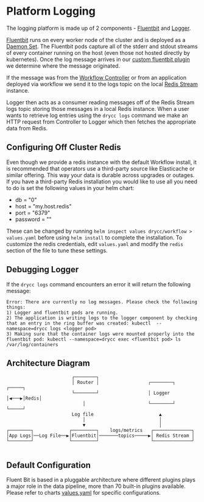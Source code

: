 # Platform Logging

The logging platform is made up of 2 components - [Fluentbit](https://github.com/drycc/fluentbit) and [Logger](https://github.com/drycc/logger).

[Fluentbit](https://github.com/drycc/fluentbit) runs on every worker node of the cluster and is deployed as a [Daemon Set](http://kubernetes.io/v1.1/docs/admin/daemons.html). The Fluentbit pods capture all of the stderr and stdout streams of every container running on the host (even those not hosted directly by kubernetes). Once the log message arrives in our [custom fluentbit plugin](https://github.com/drycc/fluentbit/tree/main/plugin) we determine where the message originated.

If the message was from the [Workflow Controller](https://github.com/drycc/controller) or from an application deployed via workflow we send it to the logs topic on the local [Redis Stream](http://redis.io) instance.

Logger then acts as a consumer reading messages off of the Redis Stream logs topic storing those messages in a local Redis instance. When a user wants to retrieve log entries using the `drycc logs` command we make an HTTP request from Controller to Logger which then fetches the appropriate data from Redis.

## Configuring Off Cluster Redis

Even though we provide a redis instance with the default Workflow install, it is recommended that operators use a third-party source like Elasticache or similar offering. This way your data is durable across upgrades or outages. If you have a third-party Redis installation you would like to use all you need to do is set the following values in your helm chart:

* db = "0"
* host = "my.host.redis"
* port = "6379"
* password = ""

These can be changed by running `helm inspect values drycc/workflow > values.yaml` before using
`helm install` to complete the installation. To customize the redis credentials, edit `values.yaml`
and modify the `redis` section of the file to tune these settings.

## Debugging Logger

If the `drycc logs` command encounters an error it will return the following message:

```
Error: There are currently no log messages. Please check the following things:
1) Logger and fluentbit pods are running.
2) The application is writing logs to the logger component by checking that an entry in the ring buffer was created: kubectl  --namespace=drycc logs <logger pod>
3) Making sure that the container logs were mounted properly into the fluentbit pod: kubectl --namespace=drycc exec <fluentbit pod> ls /var/log/containers
```

## Architecture Diagram

```
                        ┌────────┐                                        
                        │ Router │                  ┌────────┐     ┌─────┐
                        └────────┘                  │ Logger │◀───▶│Redis│
                            │                       └────────┘     └─────┘
                        Log file                        ▲                
                            │                           │                
                            ▼                           │                
┌────────┐             ┌─────────┐    logs/metrics   ┌──────────────┐     
│App Logs│──Log File──▶│Fluentbit│───────topics─────▶│ Redis Stream │     
└────────┘             └─────────┘                   └──────────────┘     
                                                                          
```

## Default Configuration

Fluent Bit is based in a pluggable architecture where different plugins plays a major role in the data pipeline, more than 70 built-in plugins available.
Please refer to charts [values.yaml](https://github.com/drycc/fluentbit/blob/main/charts/fluentbit/values.yaml) for specific configurations.
